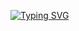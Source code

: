 [![Typing SVG](https://readme-typing-svg.herokuapp.com?color=%2336BCF7&lines=Hello+world!+I'm+Sasha)](https://git.io/typing-svg)

